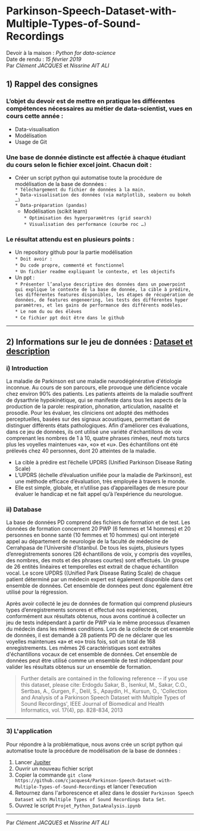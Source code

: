 # Parkinson-Speech-Dataset-with-Multiple-Types-of-Sound-Recordings
Devoir à la maison : _Python for data-science_   
Date de rendu : *15 février 2019*  
Par _Clément JACQUES_ et _Nissrine AIT ALI_  

## 1) Rappel des consignes 

### L’objet du devoir est de mettre en pratique les différentes compétences nécessaires au métier de data-scientist, vues en cours cette année :
* Data-visualisation  
* Modélisation  
* Usage de Git

### Une base de donnée distincte est affectée à chaque étudiant du cours selon le fichier excel joint. Chacun doit :
* Créer un script python qui automatise toute la procédure de modélisation de la base de données :  
  `* Téléchargement du fichier de données à la main.`  
  `* Data-visualisation des données (via matplotlib, seaborn ou bokeh …)`  
  `* Data-préparation (pandas)`  
  * Modélisation (scikit learn)  
`* Optimisation des hyperparamètres (grid search)`  
`* Visualisation des performance (courbe roc …)`  

### Le résultat attendu est en plusieurs points :
* Un repository github pour la partie modélisation  
`* Doit avoir :`  
`* Du code propre, commenté et fonctionnel`  
`* Un fichier readme expliquant le contexte, et les objectifs`  
* Un ppt :  
`* Présenter l’analyse descriptive des données dans un powerpoint qui explique le contexte de la base de donnée, la cible à prédire, les différentes features disponibles, les étapes de récupération de données, de features engeneering, les tests des différentes hyper paramètres, et les gains de performance des différents modèles.`  
`* Le nom du ou des élèves`  
`* Ce fichier ppt doit être dans le github`  

-----------------  

## 2) Informations sur le jeu de données : [Dataset et description](https://archive.ics.uci.edu/ml/datasets/Parkinson+Speech+Dataset+with++Multiple+Types+of+Sound+Recordings)

### i) Introduction
La maladie de Parkinson est une maladie neurodégénérative d'étiologie inconnue. Au cours de son parcours, elle provoque une déficience vocale chez environ 90% des patients. Les patients atteints de la maladie souffrent de dysarthrie hypokinétique, qui se manifeste dans tous les aspects de la production de la parole: respiration, phonation, articulation, nasalité et prosodie. Pour les évaluer, les cliniciens ont adopté des méthodes perceptuelles, basées sur des signaux acoustiques, permettant de distinguer différents états pathologiques. Afin d'améliorer ces évaluations, dans ce jeu de données, ils ont utilisé une variété d'échantillons de voix comprenant les nombres de 1 à 10, quatre phrases rimées, neuf mots turcs plus les voyelles maintenues «a», «o» et «u». Des échantillons ont été prélevés chez 40 personnes, dont 20 atteintes de la maladie.  

* La cible à prédire est l’échelle UPDRS (Unified Parkinson Disease Rating Scale)  
* L’UPDRS (échelle d’évaluation unifiée pour la maladie de Parkinson), est une méthode efficace d’évaluation, très employée à travers le monde.  
* Elle est simple, globale, et n’utilise pas d’appareillages de mesure pour évaluer le handicap et ne fait appel qu’à l’expérience du neurologue.

### ii) Database

La base de données PD comprend des fichiers de formation et de test. Les données de formation concernent 20 PWP (6 femmes et 14 hommes) et 20 personnes en bonne santé (10 femmes et 10 hommes) qui ont interjeté appel au département de neurologie de la faculté de médecine de Cerrahpasa de l’Université d’Istanbul. De tous les sujets, plusieurs types d’enregistrements sonores (26 échantillons de voix, y compris des voyelles, des nombres, des mots et des phrases courtes) sont effectués. Un groupe de 26 entités linéaires et temporelles est extrait de chaque échantillon vocal. Le score UPDRS ((Unified Park Disease Rating Scale) de chaque patient déterminé par un médecin expert est également disponible dans cet ensemble de données. Cet ensemble de données peut donc également être utilisé pour la régression.  

Après avoir collecté le jeu de données de formation qui comprend plusieurs types d’enregistrements sonores et effectué nos expériences, conformément aux résultats obtenus, nous avons continué à collecter un jeu de tests indépendant à partir de PWP via le même processus d’examen du médecin dans les mêmes conditions. Lors de la collecte de cet ensemble de données, il est demandé à 28 patients PD de ne déclarer que les voyelles maintenues «a» et «o» trois fois, soit un total de 168 enregistrements. Les mêmes 26 caractéristiques sont extraites d'échantillons vocaux de cet ensemble de données. Cet ensemble de données peut être utilisé comme un ensemble de test indépendant pour valider les résultats obtenus sur un ensemble de formation.  

> Further details are contained in the following reference -- if you use this dataset, please cite: Erdogdu Sakar, B., Isenkul, M., Sakar, C.O., Sertbas, A., Gurgen, F., Delil, S., Apaydin, H., Kursun, O., 'Collection and Analysis of a Parkinson Speech Dataset with Multiple Types of Sound  Recordings', IEEE Journal of Biomedical and Health Informatics, vol. 17(4), pp. 828-834, 2013 

-----------------  

### 3) L'application

Pour répondre à la problématique, nous avons crée un script python qui automatise toute la procédure de modélisation de la base de données :  

1. Lancer [Jupiter](https://jupyter.org/install)  
2. Ouvrir un nouveau fichier script  
3. Copier la commande `git clone https://github.com/cjacques4/Parkinson-Speech-Dataset-with-Multiple-Types-of-Sound-Recordings` et lancer l'execution  
4. Retournez dans l'arborescence et allez dans le dossier `Parkinson Speech Dataset with Multiple Types of Sound Recordings Data Set`.  
5. Ouvrez le script `Projet_Python_DataAnalysis.ipynb`  

-----------------    

Par _Clément JACQUES_ et _Nissrine AIT ALI_  
